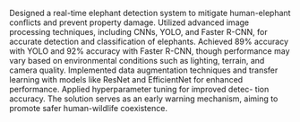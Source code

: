 Designed a real-time elephant detection system to mitigate human-elephant conflicts and prevent property damage. Utilized advanced image processing techniques, including CNNs, YOLO, and Faster R-CNN, for accurate detection and classification of elephants. Achieved 89% accuracy with YOLO and 92% accuracy with Faster R-CNN, though performance may vary based on environmental conditions such as lighting, terrain, and camera quality. Implemented data augmentation techniques and transfer learning with models like ResNet and EfficientNet for enhanced performance. Applied hyperparameter tuning for improved detec- tion accuracy. The solution serves as an early warning mechanism, aiming to promote safer human-wildlife coexistence.
